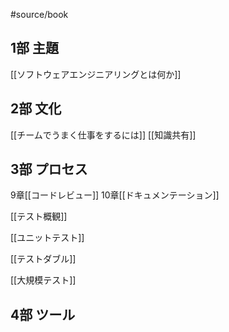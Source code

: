 #source/book 

## 1部 主題

[[ソフトウェアエンジニアリングとは何か]]

## 2部 文化

[[チームでうまく仕事をするには]]
[[知識共有]]

## 3部 プロセス


9章[[コードレビュー]]
10章[[ドキュメンテーション]]

[[テスト概観]]

[[ユニットテスト]]

[[テストダブル]]

[[大規模テスト]]

## 4部 ツール